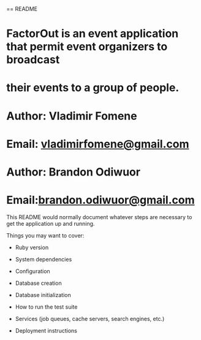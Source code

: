 == README
# FactorOut is an event application that permit event organizers to broadcast
# their events to a group of people.

# Author: Vladimir Fomene
# Email: vladimirfomene@gmail.com

# Author: Brandon Odiwuor
# Email:brandon.odiwuor@gmail.com

This README would normally document whatever steps are necessary to get the
application up and running.

Things you may want to cover:

* Ruby version

* System dependencies

* Configuration

* Database creation

* Database initialization

* How to run the test suite

* Services (job queues, cache servers, search engines, etc.)

* Deployment instructions
